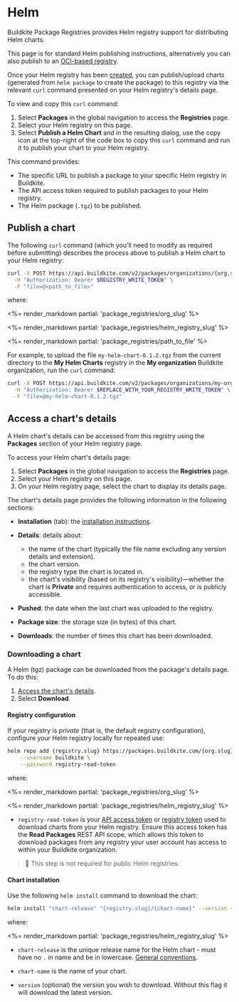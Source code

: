 # Helm

Buildkite Package Registries provides Helm registry support for distributing Helm charts.

This page is for standard Helm publishing instructions, alternatively you can also publish to an [OCI-based registry](/docs/package-registries/helm-oci).

Once your Helm registry has been [created](/docs/package-registries/manage-registries#create-a-source-registry), you can publish/upload charts (generated from `helm package` to create the package) to this registry via the relevant `curl` command presented on your Helm registry's details page.

To view and copy this `curl` command:

1. Select **Packages** in the global navigation to access the **Registries** page.
1. Select your Helm registry on this page.
1. Select **Publish a Helm Chart** and in the resulting dialog, use the copy icon at the top-right of the code box to copy this `curl` command and run it to publish your chart to your Helm registry.

This command provides:

- The specific URL to publish a package to your specific Helm registry in Buildkite.
- The API access token required to publish packages to your Helm registry.
- The Helm package (`.tgz`) to be published.

## Publish a chart

The following `curl` command (which you'll need to modify as required before submitting) describes the process above to publish a Helm chart to your Helm registry:

```bash
curl -X POST https://api.buildkite.com/v2/packages/organizations/{org.slug}/registries/{registry.slug}/packages \
  -H "Authorization: Bearer $REGISTRY_WRITE_TOKEN" \
  -F "file=@<path_to_file>"
```

where:

<%= render_markdown partial: 'package_registries/org_slug' %>

<%= render_markdown partial: 'package_registries/helm_registry_slug' %>

<%= render_markdown partial: 'package_registries/path_to_file' %>

For example, to upload the file `my-helm-chart-0.1.2.tgz` from the current directory to the **My Helm Charts** registry in the **My organization** Buildkite organization, run the `curl` command:

```bash
curl -X POST https://api.buildkite.com/v2/packages/organizations/my-organization/registries/my-helm-charts/packages \
  -H "Authorization: Bearer $REPLACE_WITH_YOUR_REGISTRY_WRITE_TOKEN" \
  -F "file=@my-helm-chart-0.1.2.tgz"
```

## Access a chart's details

A Helm chart's details can be accessed from this registry using the **Packages** section of your Helm registry page.

To access your Helm chart's details page:

1. Select **Packages** in the global navigation to access the **Registries** page.
1. Select your Helm  registry on this page.
1. On your Helm registry page, select the chart to display its details page.

The chart's details page provides the following information in the following sections:

- **Installation** (tab): the [installation instructions](#access-a-charts-details-downloading-a-chart).
- **Details**: details about:

    * the name of the chart (typically the file name excluding any version details and extension).
    * the chart version.
    * the registry type the chart is located in.
    * the chart's visibility (based on its registry's visibility)—whether the chart is **Private** and requires authentication to access, or is publicly accessible.

- **Pushed**: the date when the last chart was uploaded to the registry.
- **Package size**: the storage size (in bytes) of this chart.
- **Downloads**: the number of times this chart has been downloaded.

### Downloading a chart

A Helm (tgz) package can be downloaded from the package's details page. To do this:

1. [Access the chart's details](#access-a-charts-details).
1. Select **Download**.

#### Registry configuration

If your registry is _private_ (that is, the default registry configuration), configure your Helm registry locally for repeated use:

```bash
helm repo add {registry.slug} https://packages.buildkite.com/{org.slug}/{registry.slug}/helm \
    --username buildkite \
    --password registry-read-token
```

where:

<%= render_markdown partial: 'package_registries/org_slug' %>

<%= render_markdown partial: 'package_registries/helm_registry_slug' %>

- `registry-read-token` is your [API access token](https://buildkite.com/user/api-access-tokens) or [registry token](/docs/package-registries/manage-registries#configure-registry-tokens) used to download charts from your Helm registry. Ensure this access token has the **Read Packages** REST API scope, which allows this token to download packages from any registry your user account has access to within your Buildkite organization.

> 📘
> This step is not required for public Helm registries.


#### Chart installation

Use the following `helm install` command to download the chart:

```bash
helm install "chart-release" "{registry.slug}/{chart-name}" --version {version}
```

where:

<%= render_markdown partial: 'package_registries/helm_registry_slug' %>

- `chart-release` is the unique release name for the Helm chart - must have no `.` in name and be in lowercase. [General conventions](https://helm.sh/docs/chart_best_practices/conventions/#chart-names).

- `chart-name` is the name of your chart.

- `version` (optional) the version you wish to download. Without this flag it will download the latest version.

